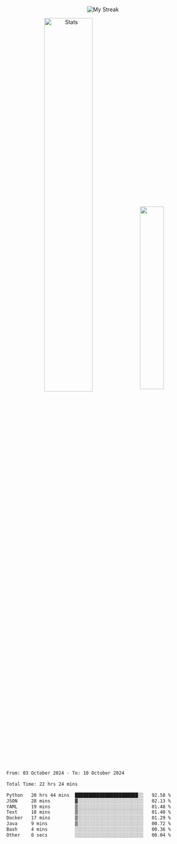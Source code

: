 <p align="center">
<picture>
  <source media="(prefers-color-scheme: dark)" srcset="http://github-readme-streak-stats.herokuapp.com?user=semolik&theme=dark&hide_border=true&background=DD272700">
  <img alt="My Streak" src="http://github-readme-streak-stats.herokuapp.com?user=semolik&hide_border=true">
</picture>
</p>
<div align="center">
  <picture>
    <source media="(prefers-color-scheme: dark)" srcset="https://github-readme-stats.vercel.app/api?username=semolik&show_icons=true&bg_color=DD272700&hide_border=true&theme=dark">
        <img alt="Stats" src="https://github-readme-stats.vercel.app/api?username=semolik&show_icons=true&bg_color=DD272700&hide_border=true" width="50%" >
  </picture>
  <sup>
  <picture>
  <source media="(prefers-color-scheme: dark)" srcset="https://github-readme-stats.vercel.app/api/top-langs/?username=semolik&layout=compact&hide_border=true&bg_color=DD272700&theme=dark">
  <img src="https://github-readme-stats.vercel.app/api/top-langs/?username=semolik&layout=compact&hide_border=true" width="35%" />
  </picture>
  </sup>
</div>
<!--START_SECTION:waka-->

```txt
From: 03 October 2024 - To: 10 October 2024

Total Time: 22 hrs 24 mins

Python   20 hrs 44 mins  ███████████████████████░░   92.58 %
JSON     28 mins         ▓░░░░░░░░░░░░░░░░░░░░░░░░   02.13 %
YAML     19 mins         ▒░░░░░░░░░░░░░░░░░░░░░░░░   01.48 %
Text     18 mins         ▒░░░░░░░░░░░░░░░░░░░░░░░░   01.40 %
Docker   17 mins         ▒░░░░░░░░░░░░░░░░░░░░░░░░   01.29 %
Java     9 mins          ▒░░░░░░░░░░░░░░░░░░░░░░░░   00.72 %
Bash     4 mins          ░░░░░░░░░░░░░░░░░░░░░░░░░   00.36 %
Other    0 secs          ░░░░░░░░░░░░░░░░░░░░░░░░░   00.04 %
```

<!--END_SECTION:waka-->

